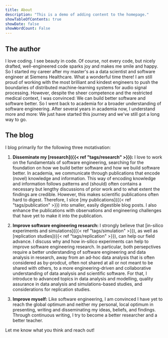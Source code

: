 ```yaml
---
title: About
description: "This is a demo of adding content to the homepage."
showTableOfContents: true
showDate: false
showWordCount: False
---
```


## The author

I love coding. I see beauty in code. Of course, not every code, but nicely drafted, well-engineered code sparks joy and makes me smile and happy. So I started my career after my master's as a data scientist and software engineer at Siemens Healthcare. What a wonderful time there! I am still proud of working with the most brilliant and kindest engineers to push the boundaries of distributed machine-learning systems for audio signal processing. However, despite the sheer competence and the restricted medical context, I was convinced: We can build better software and software better. So I went back to academia for a broader understanding of software engineering. After several years in academia now, I understand more and more: We just have started this journey and we've still got a long way to go.


## The blog

I blog primarily for the following three motativation:

1. **Disseminate my [research]({{< ref "tags/research" >}}):**
I love to work on the fundamentals of software engineering, searching for the foundation on how we build better software and how we build software better. In academia, we communicate through publications that encode (novel) knowledge and information. This way of encoding knowledge and information follows patterns and (should) often contains a necessary but lengthy discussions of prior work and to what extent the findings are credible. However, this makes scientific publications often hard to digest. Therefore, I slice [my publications]({{< ref "tags/publication" >}}) into smaller, easily digestible blog posts. I also enhance the publications with observations and engineering challenges that have yet to make it into the publication. 

2. **Improve software engineering research:** 
I strongly believe that [in-silico experiments and simulations]({{< ref "tags/simulation" >}}), as well as [replication studies]({{< ref "tags/replication" >}}), can help our field advance. I discuss why and how in-silico experiments can help to improve software engineering research. In particular, both persepctives require a better understanding of software engineering and data analysis in research, away from an ad-hoc data analysis that is often considered as by-prodcut, often not shared at all or not meant to be shared with others, to a more engineering-driven and collaborative understanding of data analysis and scientific software. For that, I introduce to advanced topics in data analysis and modelling, quality assurance in data analysis and simulations-based studies, and considerations for replication studies. 

3. **Improve myself:** Like software engineering, I am convinced I have yet to reach the global optimum and neither my personal, local optimum in presenting, writing and disseminating my ideas, beliefs, and findings. Through continuous writing, I try to become a better researcher and a better teacher. 

Let me know what you think and reach out!
